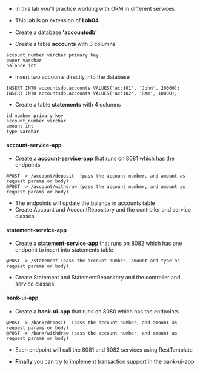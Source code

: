 * In this lab you’ll practice working with ORM in different services.
* This lab is an extension of __Lab04__

* Create a database __'accountsdb'__
* Create a table __accounts__ with 3 columns

```
account_number varchar primary key
owner varchar
balance int
```

* insert two accounts directly into the database

```
INSERT INTO accountsdb.accounts VALUES('acc101', 'John', 20000);
INSERT INTO accountsdb.accounts VALUES('acc102', 'Ram', 10000);
```

* Create a table __statements__ with 4 columns

```
id number primary key
account_number varchar
amount int
type varchar
```

#### account-service-app

* Create a __account-service-app__ that runs on 8081 which has the endpoints

```
@POST -> /account/deposit  (pass the account number, and amount as request params or body)
@POST -> /account/withdraw (pass the account number, and amount as request params or body)
```

* The endpoints will update the balance in accounts table
* Create Account and AccountRepository and the controller and service classes


#### statement-service-app

* Create a __statement-service-app__ that runs on 8082 which has one endpoint to insert into statements table

```
@POST -> /statement (pass the account number, amount and type as request params or body)
```

* Create Statement and StatementRepository and the controller and service classes


#### bank-ui-app
* Create a __bank-ui-app__ that runs on 8080 which has the endpoints

```
@POST -> /bank/deposit  (pass the account number, and amount as request params or body)
@POST -> /bank/withdraw (pass the account number, and amount as request params or body)
```

* Each endpoint will call the 8081 and 8082 services using RestTemplate


* __Finally__ you can try to implement transaction support in the bank-ui-app 


